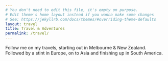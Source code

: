 ```yaml
---
# You don't need to edit this file, it's empty on purpose.
# Edit theme's home layout instead if you wanna make some changes
# See: https://jekyllrb.com/docs/themes/#overriding-theme-defaults
layout: travel
title: Travel & Adventures
permalink: /travel/
---
```

Follow me on my travels, starting out in Melbourne & New Zealand. Followed by a stint in Europe, on to Asia and finishing up in South America.
